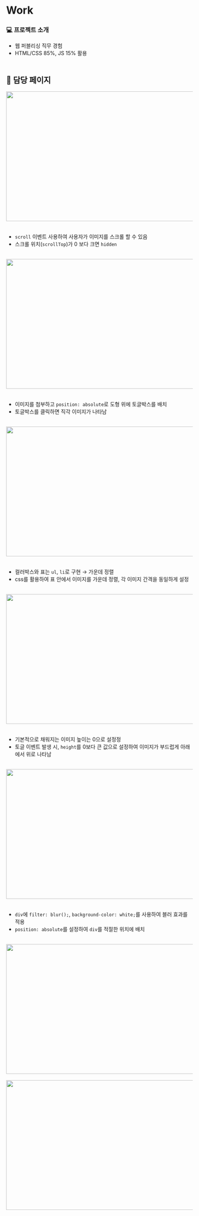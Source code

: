 # Work
### 💻 프로젝트 소개

- 웹 퍼블리싱 직무 경험
- HTML/CSS 85%, JS 15% 활용
<br/><br/>

## 📄 담당 페이지

<img src="https://github.com/user-attachments/assets/6cd53342-7f9c-4fe7-8e92-286e160f5c84" width="600" height="350"/>
<br/><br/>

- `scroll` 이벤트 사용하여 사용자가 이미지를 스크롤 할 수 있음
- 스크롤 위치(`scrollTop`)가 0 보다 크면 `hidden`
<br/><br/>

<img src="https://github.com/user-attachments/assets/f1bfa120-0d31-4b0b-a8f2-5d9e5c7756f5" width="600" height="350"/>
<br/><br/>

- 이미지를 첨부하고 `position: absolute`로 도형 위에 토글박스를 배치
- 토글박스를 클릭하면 직각 이미지가 나타남
<br/><br/>

<img src="https://github.com/user-attachments/assets/d9bbb91d-8401-40e4-ae5b-96aca5c6eb11" width="600" height="350"/>
<br/><br/>

- 컬러박스와 표는 `ul`, `li`로 구현 → 가운데 정렬
- css를 활용하여 표 안에서 이미지를 가운데 정렬, 각 이미지 간격을 동일하게 설정
<br/><br/>

<img src="https://github.com/user-attachments/assets/89074af5-c049-4e82-8d6f-c2bd93e2c98b" width="600" height="350"/>
<br/><br/>

- 기본적으로 채워지는 이미지 높이는 0으로 설정정
- 토글 이벤트 발생 시, `height`를 0보다 큰 값으로 설정하여 이미지가 부드럽게 아래에서 위로 나타남
<br/><br/>

<img src="https://github.com/user-attachments/assets/b22eeac4-a460-4ec1-aa70-677dc3f8cee0" width="600" height="350"/>
<br/><br/>

- `div`에 `filter: blur();`, `background-color: white;`를 사용하여 블러 효과를 적용
- `position: absolute`를 설정하여 `div`를 적절한 위치에 배치
<br/><br/>

<img src="https://github.com/user-attachments/assets/6a20a5e2-31e2-4aaa-8833-3bd1a3a377dc" width="600" height="350"/>
<br/><br/>

<img src="https://github.com/user-attachments/assets/117c6207-b006-45fa-aba8-cb1b7c387a2e" width="600" height="350"/>
<br/><br/>

<br/><br/>
<br/><br/>
